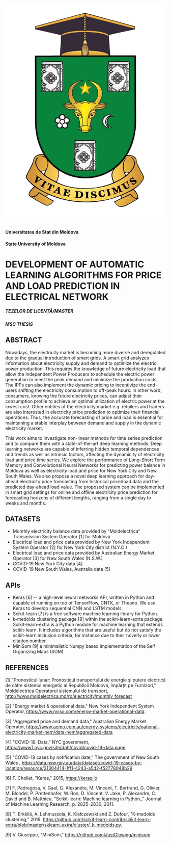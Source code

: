 [![N|Solid](https://github.com/babushkinvladimir/mscThesisProject/blob/master/IMG/Logo.png)](http://usm.md/?lang=en)
#### Universitatea de Stat din Moldova
#### State University of Moldova
# DEVELOPMENT OF AUTOMATIC LEARNING ALGORITHMS FOR PRICE AND LOAD PREDICTION IN ELECTRICAL NETWORK

##### TEZELOR DE LICENŢĂ/MASTER
##### MSC THESIS

## ABSTRACT
Nowadays, the electricity market is becoming more diverse and deregulated due to the gradual introduction of smart grids. A smart grid analyzes information about electricity supply and demand to optimize the electric power production. This requires the knowledge of future electricity load that allow the Independent Power Producers to schedule the electric power generation to meet the peak demand and minimize the production costs. The IPPs can also implement the dynamic pricing to incentivize the end-users shifting the electricity consumption to off-peak hours. In other word, consumers, knowing the future electricity prices, can adjust their consumption profile to achieve an optimal utilization of electric power at the lowest cost. Other entities of the electricity market e.g. retailers and traders are also interested in electricity price prediction to optimize their financial operations. Thus, the accurate forecasting of price and load is essential for maintaining a stable interplay between demand and supply in the dynamic electricity market. 

This work aims to investigate non-linear methods for time series prediction and to compare them with a state-of-the-art deep learning methods. Deep learning networks are capable of inferring hidden temporal dependences and trends as well as intrinsic factors, affecting the dynamicity of electricity load and price time series. We explore the performance of Long-Short Term Memory and Convolutional Neural Networks for predicting power balance in Moldova as well as electricity load and price for New York City and New South Wales. We also propose a novel deep learning approach for day-ahead electricity price forecasting from historical price/load data and the predicted day-ahead load value. The proposed system can be implemented in smart grid settings for online and offline electricity price prediction for forecasting horizons of different lengths, ranging from a single day to weeks and months. 

## DATASETS
  - Monthly electricity balance data provided by “Moldelectrica” Transmission System Operator [1] for Moldova
  - Electrical load and price data provided by New York Independent System Operator [2] for New York City district (N.Y.C.)
  - Electrical load and price data provided by Australian Energy Market Operator [3] for New South Wales (N.S.W.)
  - COVID-19 New York City data [4]
  - COVID-19 New South Wales, Australia data [5]
  
## APIs
  - Keras  [6] -- a high-level neural networks API, written in Python and capable of running on top of TensorFlow, CNTK, or Theano. We use Keras to develop sequential CNN and LSTM models.
  - Scikit-learn [7] is a free software machine learning library for Python.
  - k-medoids clustering package [8] within the scikit-learn-extra package. Scikit-learn-extra is a Python module for machine learning that extends scikit-learn. It includes algorithms that are useful but do not satisfy the scikit-learn inclusion criteria, for instance due to their novelty or lower citation number.
  - MiniSom [9] a minimalistic Numpy based implementation of the Self Organizing Maps (SOM)
  
## REFERENCES

[1] "Pronosticul lunar: Pronosticul transportului de energie şi putere electrică de către sistemul energetic al Republicii Moldova, împărţit pe Furnizori," Moldelectrica Operatorul sistemului de transport, http://www.moldelectrica.md/ro/electricity/monthly_forecast

[2] "Energy market & operational data," New York Independent System Operator, https://www.nyiso.com/energy-market-operational-data.

[3] "Aggregated price and demand data," Australian Energy Market Operator, https://www.aemo.com.au/energy-systems/electricity/national-electricity-market-nem/data-nem/aggregated-data

[4] "COVID-19: Data," NYC government,  https://www1.nyc.gov/site/doh/covid/covid-19-data.page

[5] "COVID-19 cases by notification date," The government of New South Wales , https://data.nsw.gov.au/data/dataset/covid-19-cases-by-location/resource/21304414-1ff1-4243-a5d2-f52778048b29

[6] F. Chollet, "Keras," 2015, https://keras.io

[7] F. Pedregosa, V. Gael, G. Alexandre, M. Vincent, T. Bertrand, G. Olivier, M. Blondel, P. Prettenhofer, W. Ron, D. Vincent, V. Jake, P. Alexandre, C. David and B. Matthieu, "Scikit-learn: Machine learning in Python.," Journal of Machine Learning Research, p. 2825–2830, 2011. 

[8] T. Erkkilä, A. Lehmussola, K. Kiełczewski and Z. Dufour, "K-medoids clustering," 2019. https://github.com/scikit-learn-contrib/scikit-learn-extra/blob/master/sklearn_extra/cluster/_k_medoids.py.

[9] V. Giuseppe, "MiniSom," https://github.com/JustGlowing/minisom


